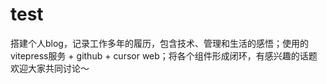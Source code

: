# test

搭建个人blog，记录工作多年的履历，包含技术、管理和生活的感悟；使用的vitepress服务 + github + cursor web；将各个组件形成闭环，有感兴趣的话题欢迎大家共同讨论～
